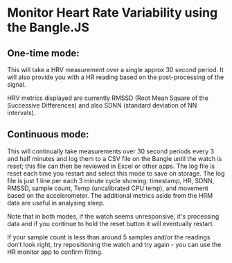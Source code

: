 Monitor Heart Rate Variability using the Bangle.JS
===================================================

One-time mode:
-------------

This will take a HRV measurement over a single approx 30 second period. It will also provide you with a HR reading based on the post-processing of the signal.

HRV metrics displayed are currently RMSSD (Root Mean Square of the Successive Differences) and also SDNN (standard deviation of NN intervals).

Continuous mode:
----------------

This will continually take measurements over 30 second periods every 3 and half minutes and log them to a CSV file on the Bangle until the watch is reset; this file can then be reviewed in Excel or other apps. The log file is reset each time you restart and select this mode to save on storage. The log file is just 1 line per each 3 minute cycle showing: timestamp, HR, SDNN, RMSSD, sample count, Temp (uncalibrated CPU temp), and movement based on the accelerometer. The additional metrics aside from the HRM data are useful in analysing sleep.

Note that in both modes, if the watch seems unresponsive, it's processing data and if you continue to hold the reset button it will eventually restart.

If your sample count is less than around 5 samples and/or the readings don’t look right, try repositioning the watch and try again - you can use the HR monitor app to confirm fitting.
